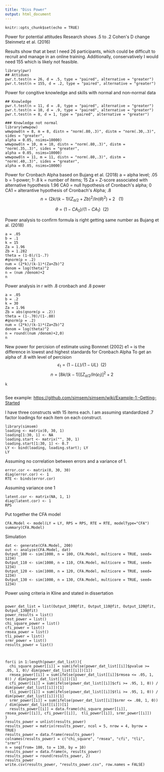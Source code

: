 ```yaml
---
title: "Diss Power"
output: html_document
---
```


```{r setup, include=FALSE}
knitr::opts_chunk$set(echo = TRUE)
```
Power for potential attitudes
Research shows .5 to .2 Cohen's D change Steinmetz et al. (2016)

Results show that at best I need 26 participants, which could be difficult to recruit and manage in an online training.  Additionally, conservatively I would need 155 which is likely not feasible.
```{r}
library(pwr)
## Attidues
pwr.t.test(n = 26, d = .5, type = "paired", alternative = "greater")
pwr.t.test(n = 155, d = .2, type = "paired", alternative = "greater")
```
Power for congitive knowledge and skills with normal and non-normal data
```{r}
## Knowledge
pwr.t.test(n = 11, d = .8, type = "paired", alternative = "greater")
pwr.t.test(n = 10, d = .9, type = "paired", alternative = "greater")
pwr.t.test(n = 8, d = 1, type = "paired", alternative = "greater")

### Knowledge not normal
library(wmwpow)
wmwpowd(n = 8, m = 8, distn = "norm(.80,.3)", distm = "norm(.30,.3)", sides = "greater",
alpha = 0.05, nsims=10000)
wmwpowd(n = 10, m = 10, distn = "norm(.80,.3)", distm = "norm(.35,.3)", sides = "greater",
alpha = 0.05, nsims=10000)
wmwpowd(n = 11, m = 11, distn = "norm(.80,.3)", distm = "norm(.40,.3)", sides = "greater",
alpha = 0.05, nsims=10000)
```

Power for Cronbach Alpha based on Bujang et al. (2018)
a = alpha level; .05
b = 1-power; 1-.8
k = number of items; 15
Za = Z-score associated with alternative hypothesis 1.96
CA0 = null hypothesis of Cronbach's alpha; 0
CA1 = alterantive hypothesis of Cronbach's Alpha; .8
$$ n = ({2k/(k-1)(Z_{a/2}+Z{b})^2} / ln(\theta)^2)+2~~~ (1)$$



$$ \theta = (1-CA_{0}) /(1-CA_{1})~~ (2)  $$


Power analysis to confirm formula is right getting same number as Bujang et al. (2018)
```{r}
a = .05
b = .1
k = 15
Za = 1.96
Zb = 1.282
theta = (1-0)/(1-.7)
#qnorm(p = .2)
num = (2*k)/(k-1)*(Za+Zb)^2
denom = log(theta)^2
n = (num /denom)+2
n
```
Power analysis in r with .8 cronbach and .8 power
```{r}
a = .05
b = .2
k = 30
Za = 1.96
Zb = abs(qnorm(p = .2))
theta = (1-.70)/(1-.80)
#qnorm(p = .2)
num = (2*k)/(k-1)*(Za+Zb)^2
denom = log(theta)^2
n = round((num /denom)+2,0)
n
```
New power for percision of estimate using Bonnnet (2002)
e1 = is the difference in lowest and highest standards for Cronbach Alpha
To get an alpha of .8 with level of percision 
$$ \epsilon_{1} = (1-LL) /(1-UL)~~ (2)  $$
$$ n=[8k/(k-1)][Z_{a/2}/ln(\epsilon_{1})]^2+2  $$

```{r}
k 


```








See example: https://github.com/simsem/simsem/wiki/Example-1:-Getting-Started

I have three constructs with 15 items each.  I am assuming standardized .7 factor loadings for each item on each construct.
```{r}
library(simsem)
loading <- matrix(0, 30, 1)
loading[1:30, 1] <- NA
loading.start <- matrix("", 30, 1)
loading.start[1:30, 1] <- 0.7
LY <- bind(loading, loading.start); LY
LY
```

Assuming no correlation between errors and a variance of 1.
```{r}
error.cor <- matrix(0, 30, 30)
diag(error.cor) <- 1
RTE <- binds(error.cor)
```

Assuming variance one 1 
```{r}
latent.cor <- matrix(NA, 1, 1)
diag(latent.cor) <- 1
RPS

```
Put together the CFA model
```{r}
CFA.Model <- model(LY = LY, RPS = RPS, RTE = RTE, modelType="CFA")
summary(CFA.Model)
```
Simulation
```{r}
dat <- generate(CFA.Model, 200)
out <- analyze(CFA.Model, dat)
Output_100 <- sim(1000, n = 100, CFA.Model, multicore = TRUE, seed= 1234)
Output_110 <- sim(1000, n = 110, CFA.Model, multicore = TRUE, seed= 1234)
Output_120 <- sim(1000, n = 120, CFA.Model, multicore = TRUE, seed= 1234)
Output_130 <- sim(1000, n = 130, CFA.Model, multicore = TRUE, seed= 1234)
```
Power using criteria in Kline and stated in dissertation
```{r}

power_dat_list = list(Output_100@fit, Output_110@fit, Output_120@fit, Output_130@fit)
power_results = list()
test_power = list()
chi_square_power = list()
cfi_power = list()
rmsea_power = list()
tli_power = list()
srmr_power = list()
results_power = list()



for(i in 1:length(power_dat_list)){
  chi_square_power[[i]] = sum(ifelse(power_dat_list[[i]]$pvalue >= .05, 1, 0)/ dim(power_dat_list[[i]])[1])
  rmsea_power[[i]] = sum(ifelse(power_dat_list[[i]]$rmsea <= .05, 1, 0)) / dim(power_dat_list[[i]])[1]
  cfi_power[[i]] = sum(ifelse(power_dat_list[[i]]$cfi >= .95, 1, 0)) / dim(power_dat_list[[i]])[1]
  tli_power[[i]] = sum(ifelse(power_dat_list[[i]]$tli >= .95, 1, 0)) / dim(power_dat_list[[i]])[1]
  srmr_power[[i]] = sum(ifelse(power_dat_list[[i]]$srmr <= .08, 1, 0)) / dim(power_dat_list[[i]])[1]
  results_power[[i]] = data.frame(chi_square_power[[i]], rmsea_power[[i]], cfi_power[[i]],  tli_power[[i]], srmr_power[[i]]) 
}
results_power = unlist(results_power)
results_power = matrix(results_power, ncol = 5, nrow = 4, byrow = TRUE)  
results_power = data.frame(results_power)
colnames(results_power) = c("chi_square", "rmsea", "cfi", "tli", "srmr")
n = seq(from= 100, to = 130, by = 10)
results_power = data.frame(n, results_power)
results_power = round(results_power, 2)
results_power
write.csv(results_power, "results_power.csv", row.names = FALSE)
```
